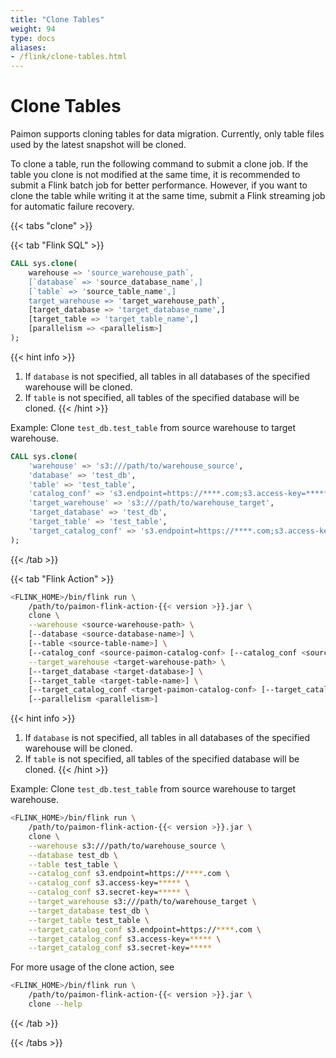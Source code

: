 ```yaml
---
title: "Clone Tables"
weight: 94
type: docs
aliases:
- /flink/clone-tables.html
---
```

<!--
Licensed to the Apache Software Foundation (ASF) under one
or more contributor license agreements.  See the NOTICE file
distributed with this work for additional information
regarding copyright ownership.  The ASF licenses this file
to you under the Apache License, Version 2.0 (the
"License"); you may not use this file except in compliance
with the License.  You may obtain a copy of the License at

  http://www.apache.org/licenses/LICENSE-2.0

Unless required by applicable law or agreed to in writing,
software distributed under the License is distributed on an
"AS IS" BASIS, WITHOUT WARRANTIES OR CONDITIONS OF ANY
KIND, either express or implied.  See the License for the
specific language governing permissions and limitations
under the License.
-->

# Clone Tables

Paimon supports cloning tables for data migration.
Currently, only table files used by the latest snapshot will be cloned.

To clone a table, run the following command to submit a clone job.
If the table you clone is not modified at the same time, it is recommended to submit a Flink batch job for better performance.
However, if you want to clone the table while writing it at the same time, submit a Flink streaming job for automatic failure recovery.

{{< tabs "clone" >}}

{{< tab "Flink SQL" >}}

```sql
CALL sys.clone(
    warehouse => 'source_warehouse_path`,
    [`database` => 'source_database_name',]
    [`table` => 'source_table_name',] 
    target_warehouse => 'target_warehouse_path`,
    [target_database => 'target_database_name',]
    [target_table => 'target_table_name',]
    [parallelism => <parallelism>]
);
```

{{< hint info >}}
1. If `database` is not specified, all tables in all databases of the specified warehouse will be cloned.
2. If `table` is not specified, all tables of the specified database will be cloned.
   {{< /hint >}}

Example: Clone `test_db.test_table` from source warehouse to target warehouse.

```sql
CALL sys.clone(
    'warehouse' => 's3:///path/to/warehouse_source',
    'database' => 'test_db',
    'table' => 'test_table',
    'catalog_conf' => 's3.endpoint=https://****.com;s3.access-key=*****;s3.secret-key=*****',
    'target_warehouse' => 's3:///path/to/warehouse_target',
    'target_database' => 'test_db',
    'target_table' => 'test_table',
    'target_catalog_conf' => 's3.endpoint=https://****.com;s3.access-key=*****;s3.secret-key=*****'
);
```

{{< /tab >}}

{{< tab "Flink Action" >}}

```bash
<FLINK_HOME>/bin/flink run \
    /path/to/paimon-flink-action-{{< version >}}.jar \
    clone \
    --warehouse <source-warehouse-path> \
    [--database <source-database-name>] \
    [--table <source-table-name>] \
    [--catalog_conf <source-paimon-catalog-conf> [--catalog_conf <source-paimon-catalog-conf> ...]] \
    --target_warehouse <target-warehouse-path> \
    [--target_database <target-database>] \
    [--target_table <target-table-name>] \
    [--target_catalog_conf <target-paimon-catalog-conf> [--target_catalog_conf <target-paimon-catalog-conf> ...]]
    [--parallelism <parallelism>]
```

{{< hint info >}}
1. If `database` is not specified, all tables in all databases of the specified warehouse will be cloned.
2. If `table` is not specified, all tables of the specified database will be cloned.
{{< /hint >}}

Example: Clone `test_db.test_table` from source warehouse to target warehouse.

```bash
<FLINK_HOME>/bin/flink run \
    /path/to/paimon-flink-action-{{< version >}}.jar \
    clone \
    --warehouse s3:///path/to/warehouse_source \
    --database test_db \
    --table test_table \
    --catalog_conf s3.endpoint=https://****.com \
    --catalog_conf s3.access-key=***** \
    --catalog_conf s3.secret-key=***** \
    --target_warehouse s3:///path/to/warehouse_target \
    --target_database test_db \
    --target_table test_table \
    --target_catalog_conf s3.endpoint=https://****.com \
    --target_catalog_conf s3.access-key=***** \
    --target_catalog_conf s3.secret-key=*****
```

For more usage of the clone action, see

```bash
<FLINK_HOME>/bin/flink run \
    /path/to/paimon-flink-action-{{< version >}}.jar \
    clone --help
```

{{< /tab >}}

{{< /tabs >}}
